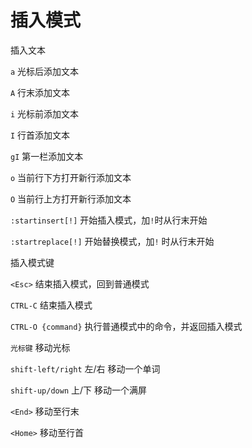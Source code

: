 # 插入模式

插入文本

`a`  光标后添加文本

`A`  行末添加文本

`i`  光标前添加文本

`I`  行首添加文本

`gI`  第一栏添加文本

`o`  当前行下方打开新行添加文本

`O`  当前行上方打开新行添加文本

`:startinsert[!]`  开始插入模式，加`!`时从行末开始

`:startreplace[!]`  开始替换模式，加`!` 时从行末开始

插入模式键

`<Esc>` 结束插入模式，回到普通模式

`CTRL-C` 结束插入模式

`CTRL-O {command}` 执行普通模式中的命令，并返回插入模式

`光标键` 移动光标

`shift-left/right` 左/右 移动一个单词

`shift-up/down` 上/下 移动一个满屏

`<End>`  移动至行末

`<Home>`  移动至行首
